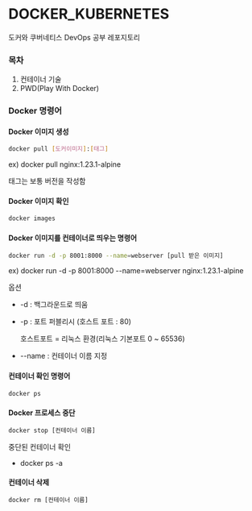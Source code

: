 # DOCKER_KUBERNETES

도커와 쿠버네티스 DevOps 공부 레포지토리

### 목차

1. 컨테이너 기술
2. PWD(Play With Docker)

### Docker 명령어

#### Docker 이미지 생성

```bash
docker pull [도커이미지]:[태그]
```

ex) docker pull nginx:1.23.1-alpine

태그는 보통 버전을 작성함

#### Docker 이미지 확인

```bash
docker images
```

#### Docker 이미지를 컨테이너로 띄우는 명령어

```bash
docker run -d -p 8001:8000 --name=webserver [pull 받은 이미지]
```

ex) docker run -d -p 8001:8000 --name=webserver nginx:1.23.1-alpine

옵션

- -d : 백그라운드로 띄움
- -p : 포트 퍼블리시 (호스트 포트 : 80)

  호스트포트 = 리눅스 환경(리눅스 기본포트 0 ~ 65536)

- --name : 컨테이너 이름 지정

#### 컨테이너 확인 명령어

```bash
docker ps
```

#### Docker 프로세스 중단

```bash
docker stop [컨테이너 이름]
```

중단된 컨테이너 확인

- docker ps -a

#### 컨테이너 삭제

```bash
docker rm [컨테이너 이름]
```
